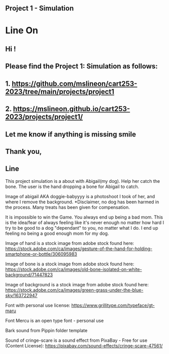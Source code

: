 ## Project 1 - Simulation
# Line On
## Hi !
## Please find the Project 1: Simulation as follows:
## 1. https://github.com/mslineon/cart253-2023/tree/main/projects/project1
## 2. https://mslineon.github.io/cart253-2023/projects/project1/
## Let me know if anything is missing smile
## Thank you,
## Line

This project simulation is a about with Abigail(my dog). Help her catch the bone. The user is the hand dropping a bone for Abigail to catch.

Image of abigail AKA doggie-babyyyy is a photoshoot I took of her, and where I remove the background. *Disclaimer, no dog has been harmed in the process. Many treats has been given for compensation. 

It is impossible to win the Game. You always end up being a bad mom. This is the idea/fear of always feeling like it's never enough no matter how hard I try to be good to a dog "dependant" to you, no matter what I do. I end up feeling no being a good enough mom for my dog. 


Image of hand is a stock image from adobe stock found here: https://stock.adobe.com/ca/images/gesture-of-the-hand-for-holding-smartphone-or-bottle/306095983

Image of bone is a stock image from adobe stock found here: https://stock.adobe.com/ca/images/old-bone-isolated-on-white-background/71447823

Image of background is a stock image from adobe stock found here: https://stock.adobe.com/ca/images/green-grass-under-the-blue-sky/163722947

Font with personal use license: https://www.grillitype.com/typeface/gt-maru

Font Mercu is an open type font - personal use

Bark sound from Pippin folder template

Sound of cringe-scare is a sound effect from PixaBay - Free for use (Content License):
https://pixabay.com/sound-effects/cringe-scare-47561/

